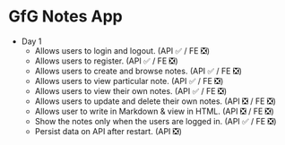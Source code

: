 # GfG Notes App

- Day 1
  - Allows users to login and logout. (API ✅ / FE ❎)
  - Allows users to register. (API ✅ / FE ❎)
  - Allows users to create and browse notes. (API ✅ / FE ❎)
  - Allows users to view particular note. (API ✅ / FE ❎)
  - Allows users to view their own notes. (API ✅ / FE ❎)
  - Allows users to update and delete their own notes. (API ❎ / FE ❎)
  - Allows user to write in Markdown & view in HTML. (API ❎ / FE ❎)
  - Show the notes only when the users are logged in. (API ✅ / FE ❎)
  - Persist data on API after restart. (API ❎)
